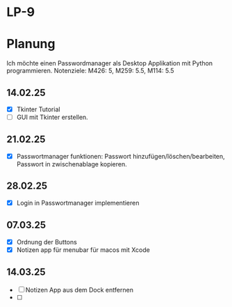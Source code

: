 # LP-9

# Planung
Ich möchte einen Passwordmanager als Desktop Applikation mit Python programmieren. 
Notenziele: M426: 5, M259: 5.5, M114: 5.5


## 14.02.25 
- [x] Tkinter Tutorial
- [ ] GUI mit Tkinter erstellen.
      
## 21.02.25
- [x] Passwortmanager funktionen: Passwort hinzufügen/löschen/bearbeiten, Passwort in zwischenablage kopieren.
      
## 28.02.25     
- [x] Login in Passwortmanager implementieren

## 07.03.25
- [x] Ordnung der Buttons
- [x] Notizen app für menubar für macos mit Xcode

## 14.03.25
- [ ] Notizen App aus dem Dock entfernen
- [ ] 
